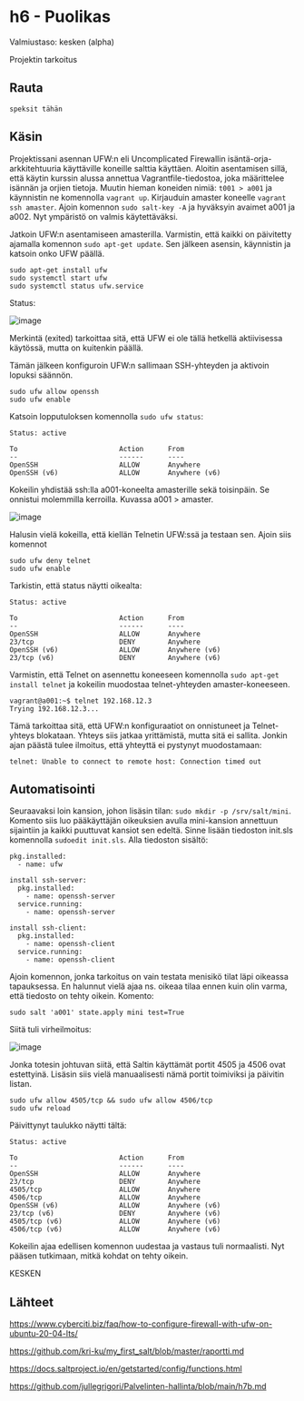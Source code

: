 # h6 - Puolikas

Valmiustaso: kesken (alpha)

Projektin tarkoitus 

## Rauta

    speksit tähän

## Käsin

Projektissani asennan UFW:n eli Uncomplicated Firewallin isäntä-orja-arkkitehtuuria käyttäville koneille salttia käyttäen. Aloitin asentamisen sillä, että käytin kurssin alussa annettua Vagrantfile-tiedostoa, joka määrittelee isännän ja orjien tietoja. Muutin hieman koneiden nimiä: `t001 > a001` ja käynnistin ne komennolla `vagrant up`. Kirjauduin amaster koneelle `vagrant ssh amaster`. Ajoin komennon `sudo salt-key -A` ja hyväksyin avaimet a001 ja a002. Nyt ympäristö on valmis käytettäväksi.

Jatkoin UFW:n asentamiseen amasterilla. Varmistin, että kaikki on päivitetty ajamalla komennon `sudo apt-get update`. Sen jälkeen asensin, käynnistin ja katsoin onko UFW päällä.

    sudo apt-get install ufw
    sudo systemctl start ufw
    sudo systemctl status ufw.service

Status:

<img width="auto" alt="image" src="https://user-images.githubusercontent.com/101214286/236705695-6aee2ea0-57b7-49ac-a7ef-c10a4f04346d.png">

Merkintä (exited) tarkoittaa sitä, että UFW ei ole tällä hetkellä aktiivisessa käytössä, mutta on kuitenkin päällä.

Tämän jälkeen konfiguroin UFW:n sallimaan SSH-yhteyden ja aktivoin lopuksi säännön.

    sudo ufw allow openssh
    sudo ufw enable

Katsoin lopputuloksen komennolla `sudo ufw status`:

    Status: active

    To                         Action      From
    --                         ------      ----
    OpenSSH                    ALLOW       Anywhere
    OpenSSH (v6)               ALLOW       Anywhere (v6)

Kokeilin yhdistää ssh:lla a001-koneelta amasterille sekä toisinpäin. Se onnistui molemmilla kerroilla. Kuvassa a001 > amaster.

<img width="auto" alt="image" src="https://user-images.githubusercontent.com/101214286/236806945-4b68199a-8c15-41e9-aa6e-8d515363a984.png">

Halusin vielä kokeilla, että kiellän Telnetin UFW:ssä ja testaan sen. Ajoin siis komennot 

    sudo ufw deny telnet
    sudo ufw enable
    
Tarkistin, että status näytti oikealta:

    Status: active

    To                         Action      From
    --                         ------      ----
    OpenSSH                    ALLOW       Anywhere
    23/tcp                     DENY        Anywhere
    OpenSSH (v6)               ALLOW       Anywhere (v6)
    23/tcp (v6)                DENY        Anywhere (v6)
    
Varmistin, että Telnet on asennettu koneeseen komennolla `sudo apt-get install telnet` ja kokeilin muodostaa telnet-yhteyden amaster-koneeseen.

    vagrant@a001:~$ telnet 192.168.12.3
    Trying 192.168.12.3...

Tämä tarkoittaa sitä, että UFW:n konfiguraatiot on onnistuneet ja Telnet-yhteys blokataan. Yhteys siis jatkaa yrittämistä, mutta sitä ei sallita. Jonkin ajan päästä tulee ilmoitus, että yhteyttä ei pystynyt muodostamaan:

    telnet: Unable to connect to remote host: Connection timed out

## Automatisointi

Seuraavaksi loin kansion, johon lisäsin tilan: `sudo mkdir -p /srv/salt/mini`. Komento siis luo pääkäyttäjän oikeuksien avulla mini-kansion annettuun sijaintiin ja kaikki puuttuvat kansiot sen edeltä. Sinne lisään tiedoston init.sls komennolla `sudoedit init.sls`. Alla tiedoston sisältö:

    pkg.installed:
      - name: ufw

    install ssh-server:
      pkg.installed:
        - name: openssh-server
      service.running:
        - name: openssh-server

    install ssh-client:
      pkg.installed:
        - name: openssh-client
      service.running:
        - name: openssh-client

Ajoin komennon, jonka tarkoitus on vain testata menisikö tilat läpi oikeassa tapauksessa. En halunnut vielä ajaa ns. oikeaa tilaa ennen kuin olin varma, että tiedosto on tehty oikein. Komento:

    sudo salt 'a001' state.apply mini test=True

Siitä tuli virheilmoitus:

<img width="auto" alt="image" src="https://user-images.githubusercontent.com/101214286/236854004-38becafb-76bb-43aa-a30d-7ffb7cb553b3.png">

Jonka totesin johtuvan siitä, että Saltin käyttämät portit 4505 ja 4506 ovat estettyinä. Lisäsin siis vielä manuaalisesti nämä portit toimiviksi ja päivitin listan.

    sudo ufw allow 4505/tcp && sudo ufw allow 4506/tcp
    sudo ufw reload
 
Päivittynyt taulukko näytti tältä:

    Status: active

    To                         Action      From
    --                         ------      ----
    OpenSSH                    ALLOW       Anywhere
    23/tcp                     DENY        Anywhere
    4505/tcp                   ALLOW       Anywhere
    4506/tcp                   ALLOW       Anywhere
    OpenSSH (v6)               ALLOW       Anywhere (v6)
    23/tcp (v6)                DENY        Anywhere (v6)
    4505/tcp (v6)              ALLOW       Anywhere (v6)
    4506/tcp (v6)              ALLOW       Anywhere (v6)

Kokeilin ajaa edellisen komennon uudestaa ja vastaus tuli normaalisti. Nyt pääsen tutkimaan, mitkä kohdat on tehty oikein.

KESKEN


## Lähteet
https://www.cyberciti.biz/faq/how-to-configure-firewall-with-ufw-on-ubuntu-20-04-lts/

https://github.com/kri-ku/my_first_salt/blob/master/raportti.md

https://docs.saltproject.io/en/getstarted/config/functions.html

https://github.com/jullegrigori/Palvelinten-hallinta/blob/main/h7b.md
